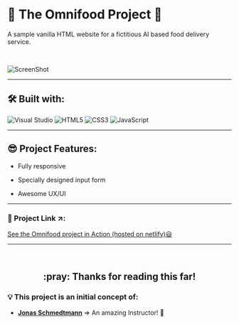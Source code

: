 <!-- TITLE -->

# :rice: The Omnifood Project :fork_and_knife:

<!-- SHOT DESCRIPTION -->

A sample vanilla HTML website for a fictitious AI based food delivery service.

<br>

<!-- SCREENSHOT -->

![ScreenShot](/img/omnifood-screenshot.png)

 <hr/>

<!-- TOOLS & TECHNOLOGIES USED -->

## 🛠️ Built with:

![Visual Studio](https://badgen.net/badge/icon/visualstudio?icon=visualstudio&label)
![HTML5](https://img.shields.io/badge/-HTML5-black?style=flat-square&logo=html5&logoColor=white)
![CSS3](https://img.shields.io/badge/-CSS3-black?style=flat-square&logo=css3)
![JavaScript](https://img.shields.io/badge/-JavaScript-black?style=flat-square&logo=javascript)

 <hr/>

<!-- PROJECT FEATURES -->

## :sunglasses: Project Features:

- Fully responsive

- Specially designed input form

- Awesome UX/UI

<hr/>

<!-- PROJECT LINK -->

### :link: Project Link :arrow_upper_right::

[See the Omnifood project in Action (hosted on netlify)😃](https://omnifood-ndimoforaretas.netlify.app/)

 <hr/>
 
  <br>
 
<h2 align="center"> :pray: Thanks for reading this far!</h2>

<!-- CREDITS -->

### :bulb: This project is an initial concept of:

- [**Jonas Schmedtmann**](https://github.com/jonasschmedtmann) => An amazing
  Instructor! :100:
